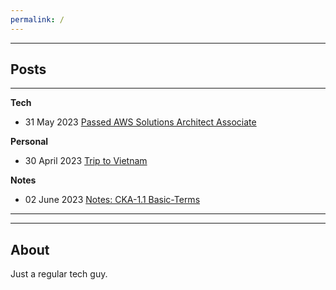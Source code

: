 ```yaml
---
permalink: /
---
```

---

## **Posts**
---

**Tech**

- 31 May 2023 [Passed AWS Solutions Architect Associate](technical/Certifications/AWS-SAA03.md)

**Personal**

- 30 April 2023 [Trip to Vietnam](personal/Trips/Vietnam-23.md)

**Notes**

- 02 June 2023 [Notes: CKA-1.1 Basic-Terms](technical/Notes/CKA/CKA-1.1-Basic-Terms.md)


---
---


## **About**

Just a regular tech guy.



